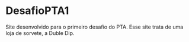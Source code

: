 # DesafioPTA1
Site desenvolvido para o primeiro desafio do PTA. Esse site trata de uma loja de sorvete, a Duble Dip. 
